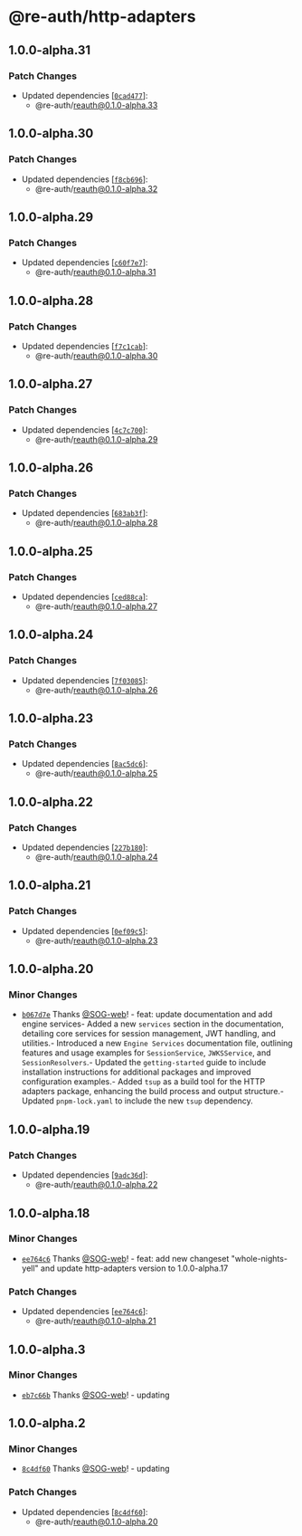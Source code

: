 # @re-auth/http-adapters

## 1.0.0-alpha.31

### Patch Changes

- Updated dependencies [[`0cad477`](https://github.com/SOG-web/reauth/commit/0cad477cbb903245f9542ddf23a4149455eea640)]:
  - @re-auth/reauth@0.1.0-alpha.33

## 1.0.0-alpha.30

### Patch Changes

- Updated dependencies [[`f8cb696`](https://github.com/SOG-web/reauth/commit/f8cb6964579edf1b158a3da1f9dbf5a9ec2df66f)]:
  - @re-auth/reauth@0.1.0-alpha.32

## 1.0.0-alpha.29

### Patch Changes

- Updated dependencies [[`c60f7e7`](https://github.com/SOG-web/reauth/commit/c60f7e7682658435b9fdeaaf4a19b9c39c318a36)]:
  - @re-auth/reauth@0.1.0-alpha.31

## 1.0.0-alpha.28

### Patch Changes

- Updated dependencies [[`f7c1cab`](https://github.com/SOG-web/reauth/commit/f7c1cab417685ed4716aa3f4d6c3b5b6dbd95085)]:
  - @re-auth/reauth@0.1.0-alpha.30

## 1.0.0-alpha.27

### Patch Changes

- Updated dependencies [[`4c7c700`](https://github.com/SOG-web/reauth/commit/4c7c7001fcb3c6c6660174d6af73420c035278ff)]:
  - @re-auth/reauth@0.1.0-alpha.29

## 1.0.0-alpha.26

### Patch Changes

- Updated dependencies [[`683ab3f`](https://github.com/SOG-web/reauth/commit/683ab3f84dd8ffe1f715cc44f2ca19cdb3ce8ac9)]:
  - @re-auth/reauth@0.1.0-alpha.28

## 1.0.0-alpha.25

### Patch Changes

- Updated dependencies [[`ced88ca`](https://github.com/SOG-web/reauth/commit/ced88ca21aaeb5df4cb00c819e1af4990d3ba6f4)]:
  - @re-auth/reauth@0.1.0-alpha.27

## 1.0.0-alpha.24

### Patch Changes

- Updated dependencies [[`7f03085`](https://github.com/SOG-web/reauth/commit/7f030853c77e2d0ff7290340ca1213769cec1897)]:
  - @re-auth/reauth@0.1.0-alpha.26

## 1.0.0-alpha.23

### Patch Changes

- Updated dependencies [[`8ac5dc6`](https://github.com/SOG-web/reauth/commit/8ac5dc6e59143e060bf0f3fe1c42a92e438fd77b)]:
  - @re-auth/reauth@0.1.0-alpha.25

## 1.0.0-alpha.22

### Patch Changes

- Updated dependencies [[`227b180`](https://github.com/SOG-web/reauth/commit/227b1802d88c75bf00f5cbf4a3b5f81152f933db)]:
  - @re-auth/reauth@0.1.0-alpha.24

## 1.0.0-alpha.21

### Patch Changes

- Updated dependencies [[`0ef09c5`](https://github.com/SOG-web/reauth/commit/0ef09c5909297b33a7c3106321cca3c200c09d4b)]:
  - @re-auth/reauth@0.1.0-alpha.23

## 1.0.0-alpha.20

### Minor Changes

- [`b067d7e`](https://github.com/SOG-web/reauth/commit/b067d7ea5125ea87ad9e594d8ce6cd85e9f7051c) Thanks [@SOG-web](https://github.com/SOG-web)! - feat: update documentation and add engine services- Added a new `services` section in the documentation, detailing core services for session management, JWT handling, and utilities.- Introduced a new `Engine Services` documentation file, outlining features and usage examples for `SessionService`, `JWKSService`, and `SessionResolvers`.- Updated the `getting-started` guide to include installation instructions for additional packages and improved configuration examples.- Added `tsup` as a build tool for the HTTP adapters package, enhancing the build process and output structure.- Updated `pnpm-lock.yaml` to include the new `tsup` dependency.

## 1.0.0-alpha.19

### Patch Changes

- Updated dependencies [[`9adc36d`](https://github.com/SOG-web/reauth/commit/9adc36d8680cba77dcdc0f814e92993821a48e1a)]:
  - @re-auth/reauth@0.1.0-alpha.22

## 1.0.0-alpha.18

### Minor Changes

- [`ee764c6`](https://github.com/SOG-web/reauth/commit/ee764c698ac4c476bd119f7e6e7f7a523e774a20) Thanks [@SOG-web](https://github.com/SOG-web)! - feat: add new changeset "whole-nights-yell" and update http-adapters version to 1.0.0-alpha.17

### Patch Changes

- Updated dependencies [[`ee764c6`](https://github.com/SOG-web/reauth/commit/ee764c698ac4c476bd119f7e6e7f7a523e774a20)]:
  - @re-auth/reauth@0.1.0-alpha.21

## 1.0.0-alpha.3

### Minor Changes

- [`eb7c66b`](https://github.com/SOG-web/reauth/commit/eb7c66beab019cc8a79d576a854dbfa72a2b7a61) Thanks [@SOG-web](https://github.com/SOG-web)! - updating

## 1.0.0-alpha.2

### Minor Changes

- [`8c4df60`](https://github.com/SOG-web/reauth/commit/8c4df60440899c162a8a40e83d9df5325c91c80f) Thanks [@SOG-web](https://github.com/SOG-web)! - updating

### Patch Changes

- Updated dependencies [[`8c4df60`](https://github.com/SOG-web/reauth/commit/8c4df60440899c162a8a40e83d9df5325c91c80f)]:
  - @re-auth/reauth@0.1.0-alpha.20
